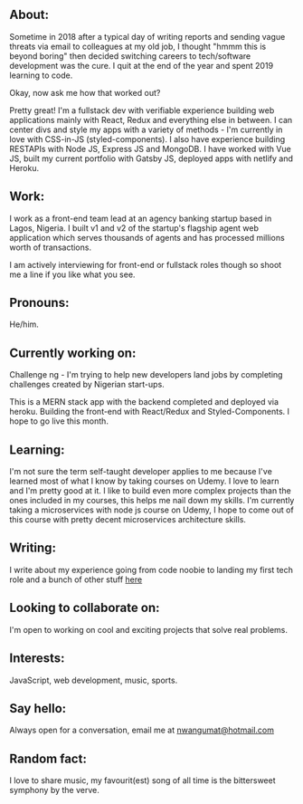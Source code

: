## About:
Sometime in 2018 after a typical day of writing reports and sending vague threats via email to colleagues at my old job, I thought "hmmm this is beyond boring" then decided switching careers to tech/software development was the cure. I quit at the end of the year and spent 2019 learning to code.

Okay, now ask me how that worked out?

Pretty great! I'm a fullstack dev with verifiable experience building web applications mainly with React, Redux and everything else in between. I can center divs and style my apps with a variety of methods - I'm currently in love with CSS-in-JS (styled-components). I also have experience building RESTAPIs with Node JS, Express JS and MongoDB. I have worked with Vue JS, built my current portfolio with Gatsby JS, deployed apps with netlify and Heroku.

## Work:
I work as a front-end team lead at an agency banking startup based in Lagos, Nigeria. I built v1 and v2 of the startup's flagship agent web application which serves thousands of agents and has processed millions worth of transactions.

I am actively interviewing for front-end or fullstack roles though so shoot me a line if you like what you see.

## Pronouns:
He/him.

## Currently working on:
Challenge ng - I'm trying to help new developers land jobs by completing challenges created by Nigerian start-ups.

This is a MERN stack app with the backend completed and deployed via heroku. Building the front-end with React/Redux and Styled-Components. I hope to go live this month.

## Learning:
I'm not sure the term self-taught developer applies to me because I've learned most of what I know by taking courses on Udemy. I love to learn and I'm pretty good at it. I like to build even more complex projects than the ones included in my courses, this helps me nail down my skills. I'm currently taking a microservices with node js course on Udemy, I hope to come out of this course with pretty decent microservices architecture skills.

## Writing:
I write about my experience going from code noobie to landing my first tech role and a bunch of other stuff [here](https://nwanguma.medium.com/)

## Looking to collaborate on:
I'm open to working on cool and exciting projects that solve real problems.

## Interests:
JavaScript, web development, music, sports.

## Say hello:
Always open for a conversation, email me at nwangumat@hotmail.com

## Random fact:
I love to share music, my favourit(est) song of all time is the bittersweet symphony by the verve.
